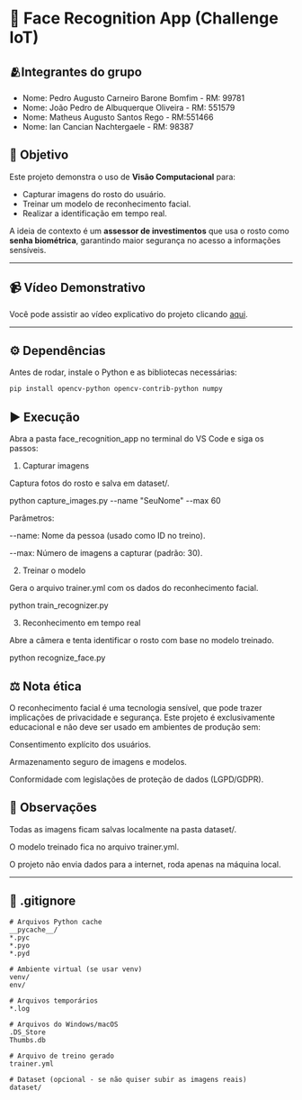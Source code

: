 # 🔐 Face Recognition App (Challenge IoT)

## 🫂Integrantes do grupo 
- Nome: Pedro Augusto Carneiro Barone Bomfim - RM: 99781
- Nome: João Pedro de Albuquerque Oliveira - RM: 551579
- Nome: Matheus Augusto Santos Rego - RM:551466
- Nome: Ian Cancian Nachtergaele - RM: 98387

## 🎯 Objetivo
Este projeto demonstra o uso de **Visão Computacional** para:
- Capturar imagens do rosto do usuário.
- Treinar um modelo de reconhecimento facial.
- Realizar a identificação em tempo real.

A ideia de contexto é um **assessor de investimentos** que usa o rosto como **senha biométrica**, garantindo maior segurança no acesso a informações sensíveis.

---


## 📹 Vídeo Demonstrativo
Você pode assistir ao vídeo explicativo do projeto clicando [aqui](https://youtu.be/__NlMwX6fv4).

---
## ⚙️ Dependências
Antes de rodar, instale o Python e as bibliotecas necessárias:

```bash
pip install opencv-python opencv-contrib-python numpy
```

## ▶️ Execução

Abra a pasta face_recognition_app no terminal do VS Code e siga os passos:

1. Capturar imagens

Captura fotos do rosto e salva em dataset/.

python capture_images.py --name "SeuNome" --max 60


Parâmetros:

--name: Nome da pessoa (usado como ID no treino).

--max: Número de imagens a capturar (padrão: 30).

2. Treinar o modelo

Gera o arquivo trainer.yml com os dados do reconhecimento facial.

python train_recognizer.py

3. Reconhecimento em tempo real

Abre a câmera e tenta identificar o rosto com base no modelo treinado.

python recognize_face.py

## ⚖️ Nota ética

O reconhecimento facial é uma tecnologia sensível, que pode trazer implicações de privacidade e segurança.
Este projeto é exclusivamente educacional e não deve ser usado em ambientes de produção sem:

Consentimento explícito dos usuários.

Armazenamento seguro de imagens e modelos.

Conformidade com legislações de proteção de dados (LGPD/GDPR).

## 📌 Observações

Todas as imagens ficam salvas localmente na pasta dataset/.

O modelo treinado fica no arquivo trainer.yml.

O projeto não envia dados para a internet, roda apenas na máquina local.


---

## 📄 .gitignore
```gitignore
# Arquivos Python cache
__pycache__/
*.pyc
*.pyo
*.pyd

# Ambiente virtual (se usar venv)
venv/
env/

# Arquivos temporários
*.log

# Arquivos do Windows/macOS
.DS_Store
Thumbs.db

# Arquivo de treino gerado
trainer.yml

# Dataset (opcional - se não quiser subir as imagens reais)
dataset/
